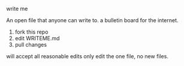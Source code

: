 write me

An open file that anyone can write to. a bulletin board for the internet.

1. fork this repo
2. edit WRITEME.md
3. pull changes

will accept all reasonable edits
only edit the one file, no new files.